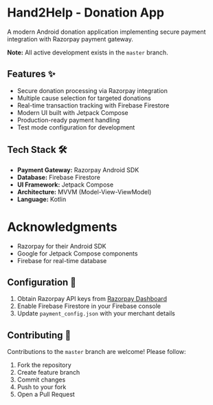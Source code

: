 # Hand2Help - Donation App

A modern Android donation application implementing secure payment integration with Razorpay payment gateway.

**Note:** All active development exists in the `master` branch.

## Features ✨
- Secure donation processing via Razorpay integration
- Multiple cause selection for targeted donations
- Real-time transaction tracking with Firebase Firestore
- Modern UI built with Jetpack Compose
- Production-ready payment handling
- Test mode configuration for development

## Tech Stack 🛠️
- **Payment Gateway:** Razorpay Android SDK
- **Database:** Firebase Firestore
- **UI Framework:** Jetpack Compose
- **Architecture:** MVVM (Model-View-ViewModel)
- **Language:** Kotlin

# Acknowledgments
- Razorpay for their Android SDK
- Google for Jetpack Compose components
- Firebase for real-time database

## Configuration 🔧
1. Obtain Razorpay API keys from [Razorpay Dashboard](https://dashboard.razorpay.com/)
2. Enable Firebase Firestore in your Firebase console
3. Update `payment_config.json` with your merchant details

## Contributing 🤝
Contributions to the `master` branch are welcome! Please follow:
1. Fork the repository
2. Create feature branch
3. Commit changes
4. Push to your fork
5. Open a Pull Request

